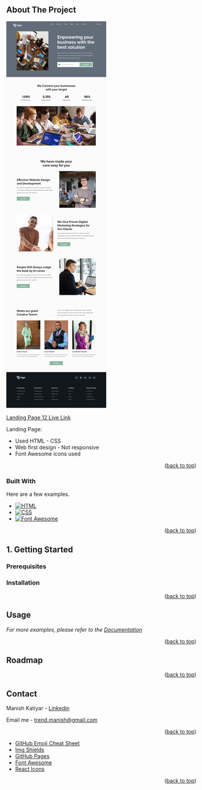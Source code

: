 ## About The Project

![](12.png)

[Landing Page 12 Live Link](https://manish-landing-page-12.netlify.app//)

Landing Page:

- Used HTML - CSS
- Web first design - Not responsive
- Font Awesome icons used

<p align="right">(<a href="#readme-top">back to top</a>)</p>

### Built With

Here are a few examples.

- [![HTML][html.com]][html-url]
- [![CSS][css.com]][css-url]
- [![Font Awesome][fs]][fs-url]

<p align="right">(<a href="#readme-top">back to top</a>)</p>

<!-- GETTING STARTED -->

## 1. Getting Started

### Prerequisites

### Installation

<p align="right">(<a href="#readme-top">back to top</a>)</p>

<!-- USAGE EXAMPLES -->

## Usage

_For more examples, please refer to the [Documentation](https://google.com)_

<p align="right">(<a href="#readme-top">back to top</a>)</p>

<!-- ROADMAP -->

## Roadmap

<p align="right">(<a href="#readme-top">back to top</a>)</p>

<!-- CONTRIBUTING -->

<!-- CONTACT -->

## Contact

Manish Katiyar - [Linkedin](https://www.linkedin.com/in/manish-k-7059a738/)

Email me - [trend.manish@gmail.com](trend.manish@gmail.com)

<p align="right">(<a href="#readme-top">back to top</a>)</p>

- [GitHub Emoji Cheat Sheet](https://www.webpagefx.com/tools/emoji-cheat-sheet)
- [Img Shields](https://shields.io)
- [GitHub Pages](https://pages.github.com)
- [Font Awesome](https://fontawesome.com)
- [React Icons](https://react-icons.github.io/react-icons/search)

<p align="right">(<a href="#readme-top">back to top</a>)</p>

[html.com]: https://img.shields.io/badge/HTML-FF2D20?style=for-the-badge&logo=HTML&logoColor=white
[html-url]: https://test.com
[css.com]: https://img.shields.io/badge/CSS-563D7C?style=for-the-badge&logo=bootCSSstrap&logoColor=white
[css-url]: https://test.com
[fs]: https://img.shields.io/badge/FS-0769AD?style=for-the-badge&logo=FS&logoColor=white
[fs-url]: https://jquery.com
